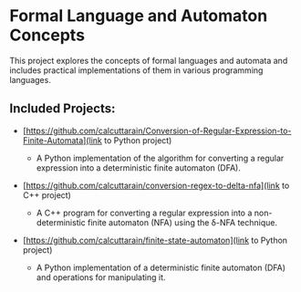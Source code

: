 # Formal Language and Automaton Concepts

This project explores the concepts of formal languages and automata and includes practical implementations of them in various programming languages.

## Included Projects:

- [https://github.com/calcuttarain/Conversion-of-Regular-Expression-to-Finite-Automata](link to Python project)
  - A Python implementation of the algorithm for converting a regular expression into a deterministic finite automaton (DFA).
  
- [https://github.com/calcuttarain/conversion-regex-to-delta-nfa](link to C++ project)
  - A C++ program for converting a regular expression into a non-deterministic finite automaton (NFA) using the δ-NFA technique.

- [https://github.com/calcuttarain/finite-state-automaton](link to Python project)
  - A Python implementation of a deterministic finite automaton (DFA) and operations for manipulating it.

  
